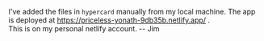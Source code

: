 I've added the files in `hypercard` manually from my local machine.  The app is deployed at https://priceless-yonath-9db35b.netlify.app/ .  
This is on my personal netlify account. -- Jim
